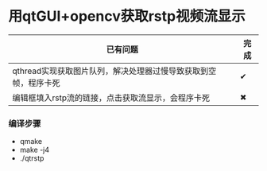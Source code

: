 # **用qtGUI+opencv获取rstp视频流显示**

 已有问题  | 完成  
 ---- | ----- 
 qthread实现获取图片队列，解决处理器过慢导致获取到空帧，程序卡死  | ✔
 编辑框填入rstp流的链接，点击获取流显示，会程序卡死  | ✖
 
 
 
 ### **编译步骤**
 * qmake
 * make -j4
 * ./qtrstp
 
 
